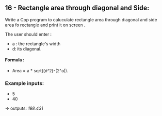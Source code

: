 ## 16 - Rectangle area through diagonal and Side:
Write a Cpp program to caluculate rectangle area through diagonal and side area fo rectangle and print it on screen .

 The user should enter : 
 - a : the rectangle's width  
 - d: its diagonal.  

 #### Formula : 
 - Area = a * sqrt((d^2)-(2^a)).

 ### Example inputs: 
 - 5
 - 40

 -> outputs: 
 *198.431*